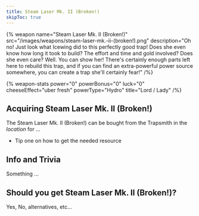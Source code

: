 ```yaml
---
title: Steam Laser Mk. II (Broken!)
skipToc: true
---
```


{% weapon
 name="Steam Laser Mk. II (Broken!)"
 src="/images/weapons/steam-laser-mk.-ii-(broken!).png"
 description="Oh no! Just look what Icewing did to this perfectly good trap! Does she even know how long it took to build? The effort and time and gold involved? Does she even care? Well. You can show her! There's certainly enough parts left here to rebuild this trap, and if you can find an extra-powerful power source somewhere, you can create a trap she'll certainly fear!"
/%}

{% weapon-stats
 power="0"
 powerBonus="0"
 luck="0"
 cheeseEffect="uber fresh"
 powerType="Hydro"
 title="Lord / Lady"
/%}

## Acquiring Steam Laser Mk. II (Broken!)

The Steam Laser Mk. II (Broken!) can be bought from the Trapsmith in the *location* for ...

- Tip one on how to get the needed resource

## Info and Trivia

Something ...

## Should you get Steam Laser Mk. II (Broken!)?

Yes, No, alternatives, etc...
